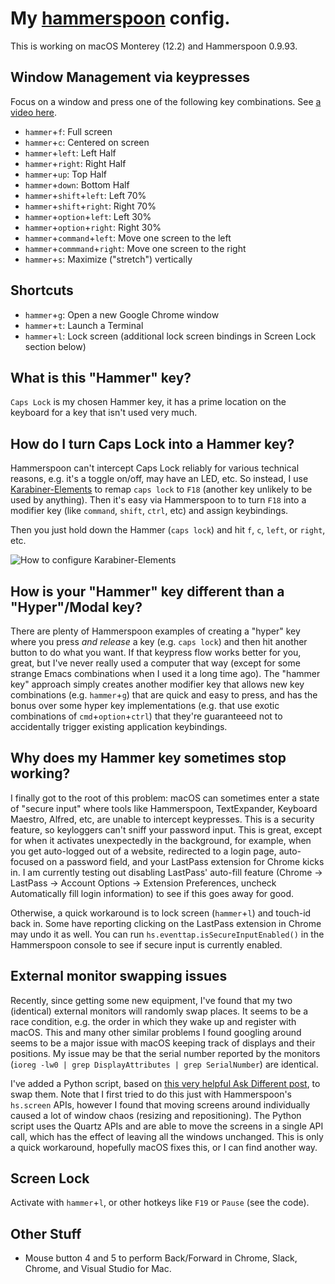 # My [hammerspoon](http://www.hammerspoon.org/) config.

This is working on macOS Monterey (12.2) and Hammerspoon 0.9.93.

## Window Management via keypresses

Focus on a window and press one of the following key combinations. See [a video here](https://youtu.be/OjS6LqKEPcA).

* `hammer`+`f`: Full screen
* `hammer`+`c`: Centered on screen
* `hammer`+`left`: Left Half
* `hammer`+`right`: Right Half
* `hammer`+`up`: Top Half
* `hammer`+`down`: Bottom Half
* `hammer`+`shift`+`left`: Left 70%
* `hammer`+`shift`+`right`: Right 70%
* `hammer`+`option`+`left`: Left 30%
* `hammer`+`option`+`right`: Right 30%
* `hammer`+`command`+`left`: Move one screen to the left
* `hammer`+`commmand`+`right`: Move one screen to the right
* `hammer`+`s`: Maximize ("stretch") vertically

## Shortcuts

* `hammer`+`g`: Open a new Google Chrome window
* `hammer`+`t`: Launch a Terminal
* `hammer`+`l`: Lock screen (additional lock screen bindings in Screen Lock section below)

## What is this "Hammer" key?

`Caps Lock` is my chosen Hammer key, it has a prime location on the keyboard for a key that isn't used very much.

## How do I turn Caps Lock into a Hammer key?

Hammerspoon can't intercept Caps Lock reliably for various technical reasons, e.g. it's a toggle on/off, may have an LED, etc. So instead, I use [Karabiner-Elements](https://github.com/tekezo/Karabiner-Elements) to remap `caps lock` to `F18` (another key unlikely to be used by anything). Then it's easy via Hammerspoon to to turn `F18` into a modifier key (like `command`, `shift`, `ctrl`, etc) and assign keybindings.

Then you just hold down the Hammer (`caps lock`) and hit `f`, `c`, `left`, or `right`, etc.

![How to configure Karabiner-Elements](Karabiner-Elements.png?raw=true "How to configure Karabiner-Elements")

## How is your "Hammer" key different than a "Hyper"/Modal key?

There are plenty of Hammerspoon examples of creating a "hyper" key where you press *and release* a key (e.g. `caps lock`) and then hit another button to do what you want. If that keypress flow works better for you, great, but I've never really used a computer that way (except for some strange Emacs combinations when I used it a long time ago). The "hammer key" approach simply creates another modifier key that allows new key combinations (e.g. `hammer`+`g`) that are quick and easy to press, and has the bonus over some hyper key implementations (e.g. that use exotic combinations of `cmd`+`option`+`ctrl`) that they're guaranteeed not to accidentally trigger existing application keybindings.

## Why does my Hammer key sometimes stop working?

I finally got to the root of this problem: macOS can sometimes enter a state of "secure input" where tools like Hammerspoon, TextExpander, Keyboard Maestro, Alfred, etc, are unable to intercept keypresses. This is a security feature, so keyloggers can't sniff your password input. This is great, except for when it activates unexpectedly in the background, for example, when you get auto-logged out of a website, redirected to a login page, auto-focused on a password field, and your LastPass extension for Chrome kicks in. I am currently testing out disabling LastPass' auto-fill feature (Chrome -> LastPass -> Account Options -> Extension Preferences, uncheck Automatically fill login information) to see if this goes away for good.

Otherwise, a quick workaround is to lock screen (`hammer`+`l`) and touch-id back in. Some have reporting clicking on the LastPass extension in Chrome may undo it as well. You can run `hs.eventtap.isSecureInputEnabled()` in the Hammerspoon console to see if secure input is currently enabled.


## External monitor swapping issues

Recently, since getting some new equipment, I've found that my two (identical) external monitors will randomly swap places. It seems to be a race condition, e.g. the order in which they wake up and register with macOS. This and many other similar problems I found googling around seems to be a major issue with macOS keeping track of displays and their positions. My issue may be that the serial number reported by the monitors (`ioreg -lw0 | grep DisplayAttributes | grep SerialNumber`) are identical.

I've added a Python script, based on [this very helpful Ask Different post](https://apple.stackexchange.com/a/48977/10204), to swap them. Note that I first tried to do this just with Hammerspoon's `hs.screen` APIs, however I found that moving screens around individually caused a lot of window chaos (resizing and repositioning). The Python script uses the Quartz APIs and are able to move the screens in a single API call, which has the effect of leaving all the windows unchanged. This is only a quick workaround, hopefully macOS fixes this, or I can find another way.

## Screen Lock

Activate with `hammer`+`l`, or other hotkeys like `F19` or `Pause` (see the code).

## Other Stuff

* Mouse button 4 and 5 to perform Back/Forward in Chrome, Slack, Chrome, and Visual Studio for Mac.
